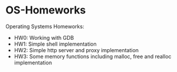 # OS-Homeworks
Operating Systems Homeworks:
* HW0: Working with GDB
* HW1: Simple shell implementation
* HW2: Simple http server and proxy implementation
* HW3: Some memory functions including malloc, free and realloc implementation
